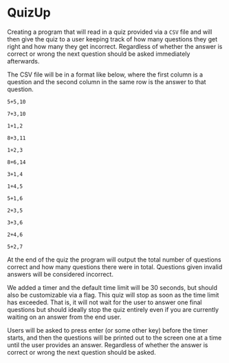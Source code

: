 # QuizUp

Creating a program that will read in a quiz provided via a `CSV` file and will then give the quiz to a user keeping track of how many questions they
get right and how many they get incorrect. Regardless of whether the answer is correct or wrong the next question should be asked immediately 
afterwards.

The CSV file will be in a format like below, where the first column is a question and the second column in the same row is the answer to that 
question.

`5+5,10`

`7+3,10`

`1+1,2`

`8+3,11`

`1+2,3`

`8+6,14`

`3+1,4`

`1+4,5`

`5+1,6`

`2+3,5`

`3+3,6`

`2+4,6`

`5+2,7`

At the end of the quiz the program will output the total number of questions correct and how many questions there were in total. 
Questions given invalid answers will be considered incorrect.

We added a timer and the default time limit will be 30 seconds, but should also be customizable via a flag. This quiz will stop as soon as the time 
limit has exceeded. That is, it  will not wait for the user to answer one final questions but should ideally stop the quiz entirely even if you are 
currently waiting on an answer from the end user.

Users will be asked to press enter (or some other key) before the timer starts, and then the questions will be printed out to the screen one at a
time until the user provides an answer. Regardless of whether the answer is correct or wrong the next question should be asked.
